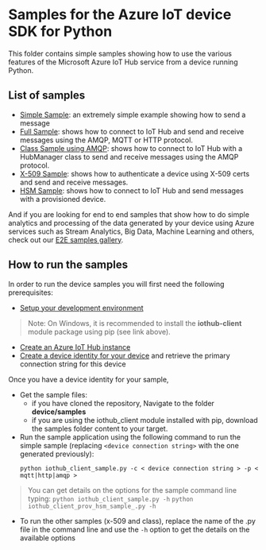 # Samples for the Azure IoT device SDK for Python

This folder contains simple samples showing how to use the various features of the Microsoft Azure IoT Hub service from a device running Python.

## List of samples

* [Simple Sample](iothub_client_simple_sample.py): an extremely simple example showing how to send a message
* [Full Sample](iothub_client_sample.py): shows how to connect to IoT Hub and send and receive messages using the AMQP, MQTT or HTTP protocol.
* [Class Sample using AMQP](iothub_client_sample_class.py): shows how to connect to IoT Hub with a HubManager class to send and receive messages using the AMQP protocol.
* [X-509 Sample](iothub_client_sample_x509.py):  shows how to authenticate a device using X-509 certs and send and receive messages.
* [HSM Sample](iothub_client_prov_hsm_sample_.py): shows how to connect to IoT Hub and send messages with a provisioned device.

And if you are looking for end to end samples that show how to do simple analytics and processing of the data generated by your device using Azure services such as Stream Analytics, Big Data, Machine Learning and others, check out our [E2E samples gallery](http://aka.ms/azureiotsamples).

## How to run the samples
In order to run the device samples you will first need the following prerequisites:
* [Setup your development environment][devbox-setup]
> Note: On Windows, it is recommended to install the **iothub-client** module package using pip (see link above).
* [Create an Azure IoT Hub instance][lnk-setup-iot-hub]
* [Create a device identity for your device][lnk-manage-iot-hub] and retrieve the primary connection string for this device

Once you have a device identity for your sample,
* Get the sample files:
   * if you have cloned the repository, Navigate to the folder **device/samples**
   * if you are using the iothub_client module installed with pip, download the samples folder content to your target.
* Run the sample application using the following command to run the simple sample (replacing `<device connection string>` with the one generated previously):
    ```
	python iothub_client_sample.py -c < device connection string > -p < mqtt|http|amqp >
    ```
> You can get details on the options for the sample command line typing:
> `python iothub_client_sample.py -h`
> `python iothub_client_prov_hsm_sample_.py -h`
* To run the other samples (x-509 and class), replace the name of the .py file in the command line and use the `-h` option to get the details on the available options

[lnk-setup-iot-hub]: https://aka.ms/howtocreateazureiothub
[lnk-manage-iot-hub]: https://aka.ms/manageiothub
[devbox-setup]: ../../doc/python-devbox-setup.md